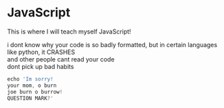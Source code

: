 # JavaScript
This is where I will teach myself JavaScript!

i dont know why your code is so badly formatted, but in certain languages like python, it CRASHES<br>
and other people cant read your code<br>
dont pick up bad habits
```javascript
echo 'Im sorry! 
your mom, o burn 
joe burn o burrow!
QUESTION MARK?'
```
